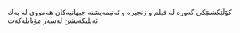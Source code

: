 کۆڵێکشنێکی گەورە لە فیلم و زنجیرە و ئەنیمەیشنە جیهانیەکان هەمووی لە یەك ئەپلیکەیشن لەسەر مۆبایلەکەت
